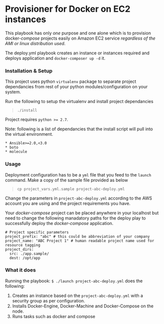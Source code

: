 # Provisioner for Docker on EC2 instances

This playbook has only *one* purpose and one alone which is to provision 
docker-_compose_ projects easily on Amazon EC2 service _regardless of the AMI or 
linux distribution used_. 

The deploy.yml playbook creates an instance or instances required and deploys 
application and `docker-composer up -d` it.

### Installation & Setup

This project uses python `virtualenv` package to separate project dependancies
from rest of your python modules/configuration on your system.

Run the following to setup the virtualenv and install project dependancies

> `./install`

Project requires `python >= 2.7`.

Note: following is a list of dependancies that the install script will pull into
the virtual environment.

    * Ansible>=2.0,<3.0
    * boto
    * molecule

### Usage

Deployment configuration has to be a `yml` file that you feed to the `launch` 
command. Make a copy of the sample file provided as below

> `cp project_vars.yml.sample project-abc-deploy.yml`

Change the parameters in `project-abc-deploy.yml` according to the AWS account 
you are using and the project requirements you have.

Your _docker-compose_ project can be placed anywhere in your localhost but need
to change the following manadatory paths for the deploy play to successfully 
deploy the _docker-compose_ application.

```
# Project specific parameters
project_prefix: "abc" # this could be abbreviation of your company
project_name: "ABC Project 1" # human readable project name used for resource tagging
project_dirs: 
  src: ./app.sample/
  dest: /opt/app
```

### What it does

Running the playbook: `$ ./launch project-abc-deploy.yml` does the following:

1. Creates an instance based on the `project-abc-deploy.yml` with a security group 
 as per configuration.
2. Installs Docker-Engine, Docker-Machine and Docker-Compose on the node.
3. Runs tasks such as docker and compose

